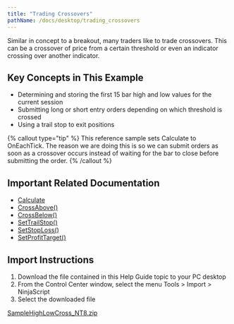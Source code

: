 ```yaml
---
title: "Trading Crossovers"
pathName: /docs/desktop/trading_crossovers
---
```


Similar in concept to a breakout, many traders like to trade crossovers. This can be a crossover of price from a certain threshold or even an indicator crossing over another indicator.

## Key Concepts in This Example

- Determining and storing the first 15 bar high and low values for the current session
- Submitting long or short entry orders depending on which threshold is crossed
- Using a trail stop to exit positions

{% callout type="tip" %}
This reference sample sets Calculate to OnEachTick. The reason we are doing this is so we can submit orders as soon as a crossover occurs instead of waiting for the bar to close before submitting the order.
{% /callout %}

## Important Related Documentation

- [Calculate](/docs/desktop/calculate)
- [CrossAbove()](/docs/desktop/crossabove)
- [CrossBelow()](/docs/desktop/crossbelow)
- [SetTrailStop()](/docs/desktop/settrailstop)
- [SetStopLoss()](/docs/desktop/setstoploss)
- [SetProfitTarget()](/docs/desktop/setprofittarget)

## Import Instructions

1. Download the file contained in this Help Guide topic to your PC desktop
2. From the Control Center window, select the menu Tools > Import > NinjaScript
3. Select the downloaded file

[SampleHighLowCross_NT8.zip](https://ninjatrader.com/support/helpGuides/nt8/samples/SampleHighLowCross_NT8.zip)
